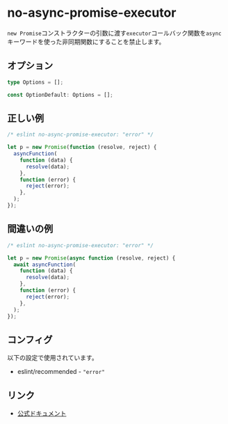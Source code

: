 # no-async-promise-executor

`new Promise`コンストラクターの引数に渡す`executor`コールバック関数を`async`キーワードを使った非同期関数にすることを禁止します。

## オプション

```ts
type Options = [];

const OptionDefault: Options = [];
```

## 正しい例

```js
/* eslint no-async-promise-executor: "error" */

let p = new Promise(function (resolve, reject) {
  asyncFunction(
    function (data) {
      resolve(data);
    },
    function (error) {
      reject(error);
    },
  );
});
```

## 間違いの例

```js
/* eslint no-async-promise-executor: "error" */

let p = new Promise(async function (resolve, reject) {
  await asyncFunction(
    function (data) {
      resolve(data);
    },
    function (error) {
      reject(error);
    },
  );
});
```

## コンフィグ

以下の設定で使用されています。

- eslint/recommended - `"error"`

## リンク

- [公式ドキュメント](https://eslint.org/docs/latest/rules/no-async-promise-executor)
